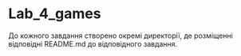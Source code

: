 # Lab_4_games

До кожного завдання створено окремі директорії, де розміщенні відповідні README.md до відповідного завдання.
